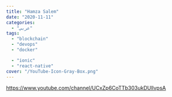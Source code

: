 ```yaml
---
title: "Hamza Salem"
date: "2020-11-11"
categories:
  - "عربي"
tags:
  - "blockchain"
  - "devops"
  - "docker"

  - "ionic"
  - "react-native"
cover: "/YouTube-Icon-Gray-Box.png"
---
```


https://www.youtube.com/channel/UCxZp6CoTTb303ukDUllvpsA
